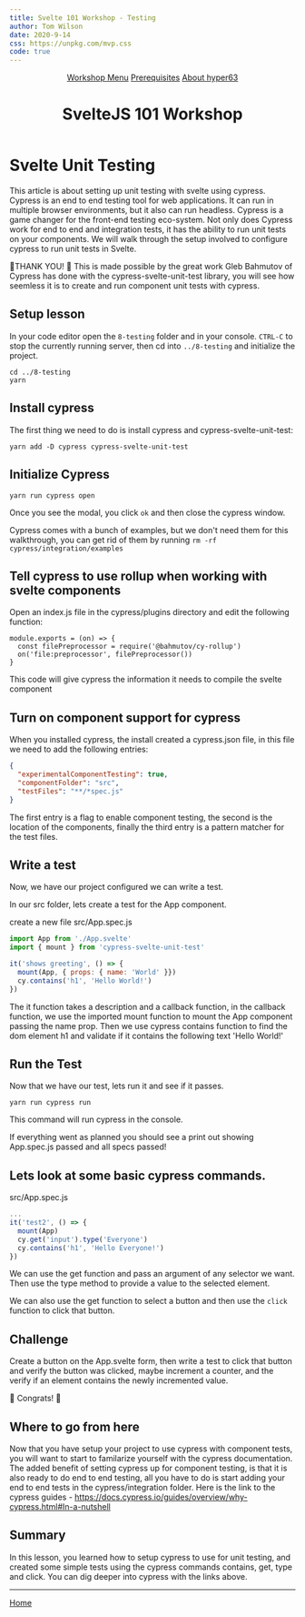 ```yaml
---
title: Svelte 101 Workshop - Testing 
author: Tom Wilson
date: 2020-9-14
css: https://unpkg.com/mvp.css
code: true
---
```


<header>
  <nav>
    <a href="/">Workshop Menu</a>
    <a href="/z-prereqs">Prerequisites</a>
    <a href="/hyper63">About hyper63</a>
  </nav>
  <h1>SvelteJS 101 Workshop</h1>
</header>

<main>

# Svelte Unit Testing

This article is about setting up unit testing with svelte using cypress. Cypress is an end to end testing tool for web applications. It can run in multiple browser environments, but it also can run headless. Cypress is a game changer for the front-end testing eco-system. Not only does Cypress work for end to end and integration tests, it has the ability to run unit tests on your components. We will walk through the setup involved to configure cypress to run unit tests in Svelte.

<article><aside>

🙏THANK YOU! 🙏 This is made possible by the great work Gleb Bahmutov of Cypress has done with the cypress-svelte-unit-test library, you will see how seemless it is to create and run component unit tests with cypress.

</aside></article>

## Setup lesson 

In your code editor open the `8-testing` folder and in your console. `CTRL-C` to stop the currently running
server, then cd into `../8-testing` and initialize the project. 

```
cd ../8-testing
yarn
```

## Install cypress

The first thing we need to do is install cypress and cypress-svelte-unit-test:

```
yarn add -D cypress cypress-svelte-unit-test
```

## Initialize Cypress

```
yarn run cypress open
```

Once you see the modal, you click `ok` and then close the cypress window.

<article><aside>

Cypress comes with a bunch of examples, but we don't need them for this walkthrough, you can get rid of them by running `rm -rf cypress/integration/examples`

</aside></article>

## Tell cypress to use rollup when working with svelte components

Open an index.js file in the cypress/plugins directory and edit the following function:

```
module.exports = (on) => {
  const filePreprocessor = require('@bahmutov/cy-rollup')
  on('file:preprocessor', filePreprocessor())
}
```

This code will give cypress the information it needs to compile the svelte component

## Turn on component support for cypress

When you installed cypress, the install created a cypress.json file, in this file we need to add the following entries:

``` json
{
  "experimentalComponentTesting": true,
  "componentFolder": "src",
  "testFiles": "**/*spec.js"
}
```

The first entry is a flag to enable component testing, the second is the location of the components, finally the third entry is a pattern matcher for the test files.

## Write a test

Now, we have our project configured we can write a test.

In our src folder, lets create a test for the App component.

create a new file src/App.spec.js

``` js
import App from './App.svelte'
import { mount } from 'cypress-svelte-unit-test'

it('shows greeting', () => {
  mount(App, { props: { name: 'World' }})
  cy.contains('h1', 'Hello World!')
})
```

The it function takes a description and a callback function, in the callback function, 
we use the imported mount function to mount the App component passing the name
prop. Then we use cypress contains function to find the dom element h1 and validate 
if it contains the following text 'Hello World!'

## Run the Test

Now that we have our test, lets run it and see if it passes.

```
yarn run cypress run
```

This command will run cypress in the console.

If everything went as planned you should see a print out showing App.spec.js passed and all specs passed!

## Lets look at some basic cypress commands.

src/App.spec.js

``` js
...
it('test2', () => {
  mount(App)
  cy.get('input').type('Everyone')
  cy.contains('h1', 'Hello Everyone!')
})
```

We can use the get function and pass an argument of any selector we want. Then use the type method to provide a value to the selected element.

We can also use the get function to select a button and then use the `click` function to click that button.

## Challenge

Create a button on the App.svelte form, then write a test to click that button and verify the button was clicked, maybe increment a counter, and the verify if an element contains the newly incremented value.

🎉 Congrats! 🎉

## Where to go from here

Now that you have setup your project to use cypress with component tests, you will want to start to familarize yourself with the cypress documentation. The added benefit of setting cypress up for component testing, is that it is also ready to do end to end testing, all you have to do is start adding your end to end tests in the cypress/integration folder. Here is the link to the cypress guides - https://docs.cypress.io/guides/overview/why-cypress.html#In-a-nutshell

## Summary

In this lesson, you learned how to setup cypress to use for unit testing, and created some simple tests using the cypress commands contains, get, type and click. You can dig deeper into cypress with the links above.

---

[Home](/)

</main>
